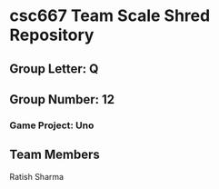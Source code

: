 # csc667 Team Scale Shred Repository

## Group Letter: Q

## Group Number: 12

### Game Project: Uno

## Team Members

Ratish Sharma
